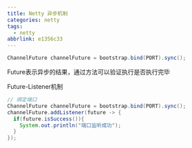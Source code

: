 ```yaml
---
title: Netty 异步机制
categories: netty
tags:
  - netty
abbrlink: e1356c33
---
```




```java
ChannelFuture channelFuture = bootstrap.bind(PORT).sync();
```

Future表示异步的结果，通过方法可以验证执行是否执行完毕

Future-Listener机制

```java
// 绑定端口
ChannelFuture channelFuture = bootstrap.bind(PORT).sync();
channelFuture.addListener(future -> {
  if(future.isSuccess()){
    System.out.println("端口监听成功");
  }
});
```

